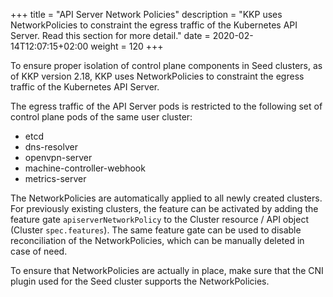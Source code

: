 +++
title = "API Server Network Policies"
description = "KKP uses NetworkPolicies to constraint the egress traffic of the Kubernetes API Server. Read this section for more detail."
date = 2020-02-14T12:07:15+02:00
weight = 120
+++

To ensure proper isolation of control plane components in Seed clusters, as of KKP version 2.18, KKP uses NetworkPolicies to constraint the egress traffic of the Kubernetes API Server.

The egress traffic of the API Server pods is restricted to the following set of control plane pods of the same user cluster:

- etcd
- dns-resolver
- openvpn-server
- machine-controller-webhook
- metrics-server

The NetworkPolicies are automatically applied to all newly created clusters. For previously existing clusters, the feature can be activated by adding the feature gate `apiserverNetworkPolicy` to the Cluster resource / API object (Cluster `spec.features`). The same feature gate can be used to disable reconciliation of the NetworkPolicies, which can be manually deleted in case of need.

To ensure that NetworkPolicies are actually in place, make sure that the CNI plugin used for the Seed cluster supports the NetworkPolicies.
